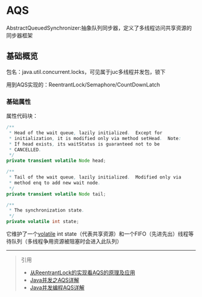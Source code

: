 # AQS

AbstractQueuedSynchronizer:抽象队列同步器，定义了多线程访问共享资源的同步器框架

## 基础概览

包名：java.util.concurrent.locks，可见属于juc多线程并发包，锁下

用到AQS实现的：ReentrantLock/Semaphore/CountDownLatch

### 基础属性

属性代码块：

```java
/**
 * Head of the wait queue, lazily initialized.  Except for
 * initialization, it is modified only via method setHead.  Note:
 * If head exists, its waitStatus is guaranteed not to be
 * CANCELLED.
 */
private transient volatile Node head;

/**
 * Tail of the wait queue, lazily initialized.  Modified only via
 * method enq to add new wait node.
 */
private transient volatile Node tail;

/**
 * The synchronization state.
 */
private volatile int state;

```

它维护了一个[volatile](JMM内存模型Volatile关键字.md) int state（代表共享资源）和一个FIFO（先进先出）线程等待队列（多线程争用资源被阻塞时会进入此队列）


---

> 引用
> - [从ReentrantLock的实现看AQS的原理及应用](https://tech.meituan.com/2019/12/05/aqs-theory-and-apply.html) </br>
> - [Java并发之AQS详解](https://www.cnblogs.com/waterystone/p/4920797.html) </br>
> - [Java并发编程AQS详解](https://blog.csdn.net/qq_40076948/article/details/123723125) </br>
